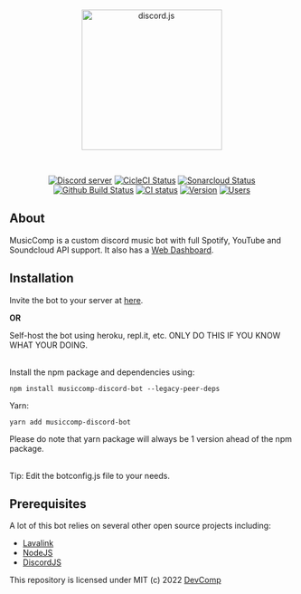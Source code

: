 <div align="center">
  <br />
  <p>
    <a href="https://musiccomp.devcomp.tk"><img src="https://www.devcomp.tk/MusicComp-v2/assets/BotLogo.svg" width="248" alt="discord.js" /></a>
  </p>
  <br />
  <p>
    <a href="https://devcomp.tk/discord"><img src="https://img.shields.io/discord/900981890801094676?color=5865F2&logo=discord&logoColor=white" alt="Discord server" /></a>
    <a href="https://circleci.com/gh/TheAwesomeCoder05/MusicComp-v2"><img src="https://circleci.com/gh/TheAwesomeCoder05/MusicComp-v2.svg?style=svg" width="" alt="CicleCI Status" /></a>
    <a href="https://sonarcloud.io/dashboard?id=TheAwesomeCoder05_MusicComp-v2"><img src="https://sonarcloud.io/api/project_badges/measure?project=TheAwesomeCoder05_MusicComp-v2&metric=alert_status" width="" alt="Sonarcloud Status" /></a>
<a href="https://github.com/TheAwesomeCoder05/MusicComp-v2/actions"><img src="https://shields.io/github/workflow/status/TheAwesomeCoder05/MusicComp-v2/CI?event=push" width="" alt="Github Build Status" /></a>
    <a href="https://github.com/TheAwesomeCoder05/MusicComp-v2/actions"><img src="https://github.com/TheAwesomeCoder05/MusicComp-v2/actions/workflows/actions.yml/badge.svg" width="" alt="CI status" /></a>
    <a href="https://www.npmjs.com/package/musiccomp-discord-bot"><img src="https://img.shields.io/github/package-json/v/TheAwesomeCoder05/MusicComp-v2" width="" alt="Version" /></a>
    <a href="https://devcomp.tk/MusicComp-v2"><img src="https://img.shields.io/badge/users-500%2B-brightgreen.svg" width="" alt="Users" /></a>
  </p>
 </div>
 
 
 ## About
 MusicComp is a custom discord music bot with full Spotify, YouTube and Soundcloud API support. It also has a [Web Dashboard](https://musiccomp.devcomp.tk/dashboard).
 
## Installation
Invite the bot to your server at [here](https://discord.com/oauth2/authorize?client_id=928617705983082527&permissions=2205281600&scope=bot%20identify%20guilds%20applications.commands&redirect_uri=https://musiccomp.devcomp.tk/api/callback&response_type=code).

**OR**

Self-host the bot using heroku, repl.it, etc. ONLY DO THIS IF YOU KNOW WHAT YOUR DOING.
<br>
<br>

Install the npm package and dependencies using:
```
npm install musiccomp-discord-bot --legacy-peer-deps
```
Yarn:
```
yarn add musiccomp-discord-bot
```
Please do note that yarn package will always be 1 version ahead of the npm package. 

<br>
Tip: Edit the botconfig.js file to your needs.



## Prerequisites
A lot of this bot relies on several other open source projects including: 
- [Lavalink](https://github.com/freyacodes/Lavalink)
- [NodeJS](https://nodejs.org)
- [DiscordJS](https://discord.js.org)

This repository is licensed under MIT (c) 2022 [DevComp](https://github.com/TheAwesomeCoder05)


